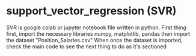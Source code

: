 # support_vector_regression (SVR) 
SVR is google colab or jupyter notebook file written in python. 
First thing first, import the necessary libraries 
numpy, matplotlib, pandas
then import the dataset "Position_Salaries.csv"
When once the dataset is imported, check the main code to see the next thing to do as it's sectioned
